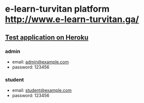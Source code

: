 # e-learn-turvitan platform <http://www.e-learn-turvitan.ga/>

## [Test application on Heroku](https://e-learn-turvitan.herokuapp.com/)
### admin
* email: admin@example.com
* password: 123456
### student
* email: student@example.com
* password: 123456